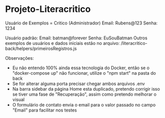 # Projeto-Literacritico

Usuário de Exemplos = 
  Critico (Administrador)
    Email: Rubens@123
    Senha: 1234
    
  Usuário padrão:
    Email: batman@forever
    Senha: EuSouBatman
  Outros exemplos de usuários e dados iniciais estão no arquivo: /literacritico-back/helpers/primeirosRegistros.js

Observações:
  - Eu não entendo 100% ainda essa tecnologia do Docker, então se o "docker-compose up" não funcionar, utilize o "npm start" na pasta do back
  - Se for alterar alguma porta precisar chegar ambos arquivos .env
  - Na barra sidebar da página Home esta duplicado, pretendo corrigir isso se tiver uma fase de "Recuperação", assim como pretendo melhorar o visual
  - O formulário de contato envia o email para o valor passado no campo "Email" para facilitar nos testes
  
